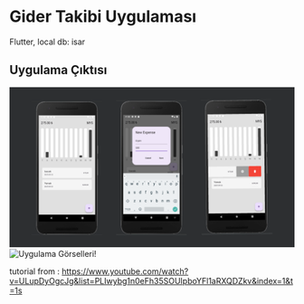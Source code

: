 # Gider Takibi Uygulaması

Flutter, local db: isar

## Uygulama Çıktısı

![Uygulama Görselleri!](/docs/output.png "Uygulama Görselleri")
![Uygulama Görselleri!](/docs/app_video.gif "Uygulama Görselleri")


tutorial from : https://www.youtube.com/watch?v=ULupDyOgcJg&list=PLIwybg1n0eFh35SOUIpboYFl1aRXQDZkv&index=1&t=1s